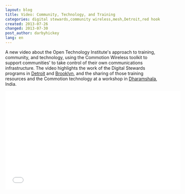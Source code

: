 ```yaml
---
layout: blog
title: Video: Community, Technology, and Training
categories: digital stewards,community wireless,mesh,Detroit,red hook
created: 2013-07-26
changed: 2013-07-30
post_author: darbyhickey
lang: en
---
```

  <p>A new video about the Open Technology Institute's approach to training, community, and technology, using the Commotion Wireless toolkit to support communities' to take control of their own communications infrastructure. The video highlights the work of the Digital Stewards programs in&nbsp;<a href="http://inthetank.newamerica.net/podcast/2013/05/detroit-gone-wired">Detroit</a>&nbsp;and&nbsp;<a href="http://brooklyn.ny1.com/content/top_stories/179131/red-hook-group-bridges-digital-gap-left-by-storm">Brooklyn</a>, and the sharing of those training resources and the Commotion technology at a workshop in <a href="https://commotionwireless.net/blog/commotion-travels-india-first-international-workshop">Dharamshala</a>, India.</p>


<p><iframe allowfullscreen="" frameborder="0" height="315" src="//www.youtube.com/embed/aBzyH09DeLo?rel=0" width="560"></iframe></p>

 
